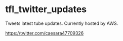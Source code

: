 # tfl_twitter_updates
Tweets latest tube updates. Currently hosted by AWS.

https://twitter.com/caesara47709326
